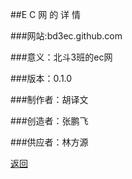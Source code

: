 
##E C 网 的 详 情

###网站:bd3ec.github.com

###意义：北斗3班的ec网

###版本：0.1.0

###制作者：胡译文

###创造者：张鹏飞

###供应者：林方源

[返回](eg4.html)
